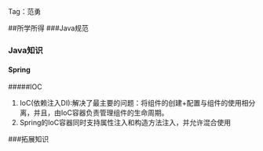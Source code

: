 Tag：范勇




##所学所得
###Java规范



### Java知识
#### Spring
#####IOC
1. IoC(依赖注入DI):解决了最主要的问题：将组件的创建+配置与组件的使用相分离，并且，由IoC容器负责管理组件的生命周期。
2. Spring的IoC容器同时支持属性注入和构造方法注入，并允许混合使用


###拓展知识